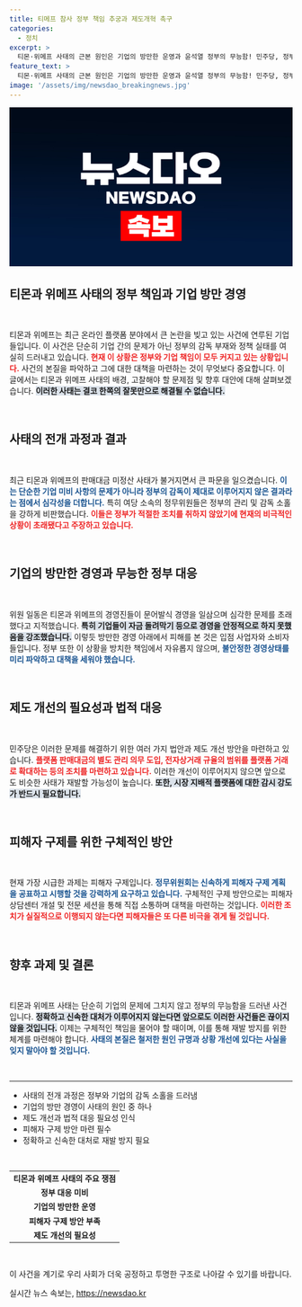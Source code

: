 ```yaml
---
title: 티메프 참사 정부 책임 추궁과 제도개혁 촉구
categories:
  - 정치
excerpt: >
  티몬·위메프 사태의 근본 원인은 기업의 방만한 운영과 윤석열 정부의 무능함! 민주당, 정부에 피해자 구제 및 시스템 개선 촉구…책임은 정부에 있다! 클릭하고 더 깊은 진실을 확인해보세요!
feature_text: >
  티몬·위메프 사태의 근본 원인은 기업의 방만한 운영과 윤석열 정부의 무능함! 민주당, 정부에 피해자 구제 및 시스템 개선 촉구…책임은 정부에 있다! 클릭하고 더 깊은 진실을 확인해보세요!
image: '/assets/img/newsdao_breakingnews.jpg'
---
```


<p><img src="/assets/img/newsdao_breakingnews.jpg" alt="pcversion 속보" /></p>

<h2 data-ke-size="size26">티몬과 위메프 사태의 정부 책임과 기업 방만 경영</h2>

<p data-ke-size="size16">&nbsp;</p>

<p>티몬과 위메프는 최근 온라인 플랫폼 분야에서 큰 논란을 빚고 있는 사건에 연루된 기업들입니다. 이 사건은 단순히 기업 간의 문제가 아닌 정부의 감독 부재와 정책 실태를 여실히 드러내고 있습니다. <b><span style="color: #ee2323;">현재 이 상황은 정부와 기업 책임이 모두 커지고 있는 상황입니다.</span></b> 사건의 본질을 파악하고 그에 대한 대책을 마련하는 것이 무엇보다 중요합니다. 이 글에서는 티몬과 위메프 사태의 배경, 고찰해야 할 문제점 및 향후 대안에 대해 살펴보겠습니다. <b><span style="background-color: #21538527;">이러한 사태는 결코 한쪽의 잘못만으로 해결될 수 없습니다.</span></b> </p>

<p data-ke-size="size16">&nbsp;</p>

<h2 data-ke-size="size26">사태의 전개 과정과 결과</h2>

<p data-ke-size="size16">&nbsp;</p>

<p>최근 티몬과 위메프의 판매대금 미정산 사태가 불거지면서 큰 파문을 일으켰습니다. <b><span style="color: #1a5490;">이는 단순한 기업 미비 사항의 문제가 아니라 정부의 감독이 제대로 이루어지지 않은 결과라는 점에서 심각성을 더합니다.</span></b> 특히 여당 소속의 정무위원들은 정부의 관리 및 감독 소홀을 강하게 비판했습니다. <b><span style="color: #ee2323;">이들은 정부가 적절한 조치를 취하지 않았기에 현재의 비극적인 상황이 초래됐다고 주장하고 있습니다.</span></b> </p>

<p data-ke-size="size16">&nbsp;</p>

<h2 data-ke-size="size26">기업의 방만한 경영과 무능한 정부 대응</h2>

<p data-ke-size="size16">&nbsp;</p>

<p>위원 일동은 티몬과 위메프의 경영진들이 문어발식 경영을 일삼으며 심각한 문제를 초래했다고 지적했습니다. <b><span style="background-color: #21538527;">특히 기업들이 자금 돌려막기 등으로 경영을 안정적으로 하지 못했음을 강조했습니다.</span></b> 이렇듯 방만한 경영 아래에서 피해를 본 것은 입점 사업자와 소비자들입니다. 정부 또한 이 상황을 방치한 책임에서 자유롭지 않으며, <b><span style="color: #1a5490;">불안정한 경영상태를 미리 파악하고 대책을 세워야 했습니다.</span></b> </p>

<p data-ke-size="size16">&nbsp;</p>

<h2 data-ke-size="size26">제도 개선의 필요성과 법적 대응</h2>

<p data-ke-size="size16">&nbsp;</p>

<p>민주당은 이러한 문제를 해결하기 위한 여러 가지 법안과 제도 개선 방안을 마련하고 있습니다. <b><span style="color: #ee2323;">플랫폼 판매대금의 별도 관리 의무 도입, 전자상거래 규율의 범위를 플랫폼 거래로 확대하는 등의 조치를 마련하고 있습니다.</span></b> 이러한 개선이 이루어지지 않으면 앞으로도 비슷한 사태가 재발할 가능성이 높습니다. <b><span style="background-color: #21538527;">또한, 시장 지배적 플랫폼에 대한 감시 강도가 반드시 필요합니다.</span></b></p>

<p data-ke-size="size16">&nbsp;</p>

<h2 data-ke-size="size26">피해자 구제를 위한 구체적인 방안</h2>

<p data-ke-size="size16">&nbsp;</p>

<p>현재 가장 시급한 과제는 피해자 구제입니다. <b><span style="color: #1a5490;">정무위원회는 신속하게 피해자 구제 계획을 공표하고 시행할 것을 강력하게 요구하고 있습니다.</span></b> 구체적인 구제 방안으로는 피해자 상담센터 개설 및 전문 세션을 통해 직접 소통하며 대책을 마련하는 것입니다. <b><span style="color: #ee2323;">이러한 조치가 실질적으로 이행되지 않는다면 피해자들은 또 다른 비극을 겪게 될 것입니다.</span></b></p>

<p data-ke-size="size16">&nbsp;</p>

<h2 data-ke-size="size26">향후 과제 및 결론</h2>

<p data-ke-size="size16">&nbsp;</p>

<p>티몬과 위메프 사태는 단순히 기업의 문제에 그치지 않고 정부의 무능함을 드러낸 사건입니다. <b><span style="background-color: #21538527;">정확하고 신속한 대처가 이루어지지 않는다면 앞으로도 이러한 사건들은 끊이지 않을 것입니다.</span></b> 이제는 구체적인 책임을 물어야 할 때이며, 이를 통해 재발 방지를 위한 체계를 마련해야 합니다. <b><span style="color: #1a5490;">사태의 본질은 철저한 원인 규명과 상황 개선에 있다는 사실을 잊지 말아야 할 것입니다.</span></b> </p>

<p data-ke-size="size16">&nbsp;</p>

<hr>

<ul>
  <li>사태의 전개 과정은 정부와 기업의 감독 소홀을 드러냄</li>
  <li>기업의 방만 경영이 사태의 원인 중 하나</li>
  <li>제도 개선과 법적 대응 필요성 인식</li>
  <li>피해자 구제 방안 마련 필수</li>
  <li>정확하고 신속한 대처로 재발 방지 필요</li>
</ul>

<p data-ke-size="size16">&nbsp;</p>

<table>
  <tr>
    <td style="text-align: center; height: 17px;"><b>티몬과 위메프 사태의 주요 쟁점</b></td>
  </tr>
  <tr>
    <td style="text-align: center; height: 17px;"><b>정부 대응 미비</b></td>
  </tr>
  <tr>
    <td style="text-align: center; height: 17px;"><b>기업의 방만한 운영</b></td>
  </tr>
  <tr>
    <td style="text-align: center; height: 17px;"><b>피해자 구제 방안 부족</b></td>
  </tr>
  <tr>
    <td style="text-align: center; height: 17px;"><b>제도 개선의 필요성</b></td>
  </tr>
</table>

<p data-ke-size="size16">&nbsp;</p> 

<p>이 사건을 계기로 우리 사회가 더욱 공정하고 투명한 구조로 나아갈 수 있기를 바랍니다.</p>
실시간 뉴스 속보는, <a href="https://newsdao.kr" rel="dofollow">https://newsdao.kr</a>


